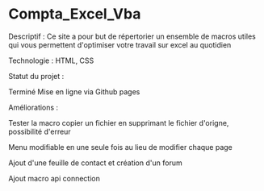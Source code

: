 # Compta_Excel_Vba

Descriptif :
Ce site a pour but de répertorier un ensemble de macros utiles qui vous
permettent d'optimiser votre travail sur excel au quotidien

Technologie :
HTML, CSS

Statut du projet :

Terminé
Mise en ligne via Github pages

Améliorations :

Tester la macro copier un fichier en supprimant
le fichier d'origne, possibilité d'erreur

Menu modifiable en une seule fois au lieu de modifier chaque page

Ajout d'une feuille de contact et création d'un forum

Ajout macro api connection
